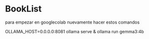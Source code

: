 # BookList

para empezar en googlecolab nuevamente hacer estos comandos

OLLAMA_HOST=0.0.0.0:8081 ollama serve & ollama run gemma3:4b

